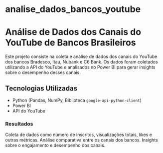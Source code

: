 # analise_dados_bancos_youtube

# Análise de Dados dos Canais do YouTube de Bancos Brasileiros

Este projeto consiste na coleta e análise de dados dos canais do YouTube dos bancos Bradesco, Itaú, Nubank e C6 Bank. Os dados foram coletados utilizando a API do YouTube e analisados no Power BI para gerar insights sobre o desempenho desses canais.

## Tecnologias Utilizadas

- Python (Pandas, NumPy, Biblioteca `google-api-python-client`)
- Power BI
- API do YouTube

### Resultados
Coleta de dados como número de inscritos, visualizações totais, likes e outras métricas.
Análise comparativa entre os canais dos bancos.
Insights sobre o engajamento e desempenho dos canais.

